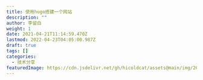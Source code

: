 ```yaml
---
title: 使用hugo搭建一个网站
description: ""
author: 李留白
weight: 1
date: 2021-04-21T11:14:59.470Z
lastmod: 2022-04-23T04:05:00.987Z
draft: true
tags: []
categories:
  - 技术分享
featuredImage: https://cdn.jsdelivr.net/gh/hicoldcat/assets@main/img/20220421191722.png
---
```

